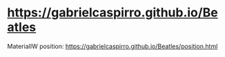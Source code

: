# https://gabrielcaspirro.github.io/Beatles
MaterialIW
position:
https://gabrielcaspirro.github.io/Beatles/position.html
